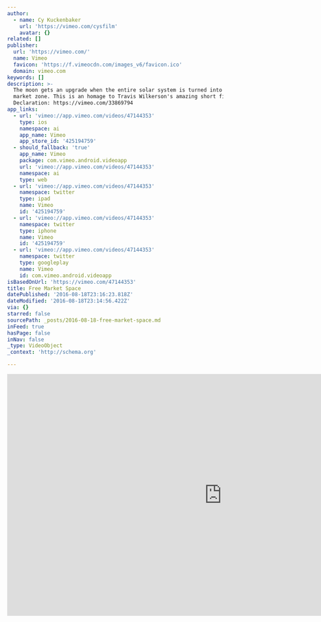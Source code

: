 ```yaml
---
author:
  - name: Cy Kuckenbaker
    url: 'https://vimeo.com/cysfilm'
    avatar: {}
related: []
publisher:
  url: 'https://vimeo.com/'
  name: Vimeo
  favicon: 'https://f.vimeocdn.com/images_v6/favicon.ico'
  domain: vimeo.com
keywords: []
description: >-
  The moon gets an upgrade when the entire solar system is turned into a free
  market zone. This is an homage to Travis Wilkerson's amazing short film Pluto
  Declaration: https://vimeo.com/33869794
app_links:
  - url: 'vimeo://app.vimeo.com/videos/47144353'
    type: ios
    namespace: ai
    app_name: Vimeo
    app_store_id: '425194759'
  - should_fallback: 'true'
    app_name: Vimeo
    package: com.vimeo.android.videoapp
    url: 'vimeo://app.vimeo.com/videos/47144353'
    namespace: ai
    type: web
  - url: 'vimeo://app.vimeo.com/videos/47144353'
    namespace: twitter
    type: ipad
    name: Vimeo
    id: '425194759'
  - url: 'vimeo://app.vimeo.com/videos/47144353'
    namespace: twitter
    type: iphone
    name: Vimeo
    id: '425194759'
  - url: 'vimeo://app.vimeo.com/videos/47144353'
    namespace: twitter
    type: googleplay
    name: Vimeo
    id: com.vimeo.android.videoapp
isBasedOnUrl: 'https://vimeo.com/47144353'
title: Free Market Space
datePublished: '2016-08-18T23:16:23.818Z'
dateModified: '2016-08-18T23:14:56.422Z'
via: {}
starred: false
sourcePath: _posts/2016-08-18-free-market-space.md
inFeed: true
hasPage: false
inNav: false
_type: VideoObject
_context: 'http://schema.org'

---
```

<iframe src="https://cdn.embedly.com/widgets/media.html?src=https%3A%2F%2Fplayer.vimeo.com%2Fvideo%2F47144353&amp;url=https%3A%2F%2Fvimeo.com%2F47144353&amp;image=https%3A%2F%2Fi.vimeocdn.com%2Fvideo%2F526451953_1280.jpg&amp;key=b7d04c9b404c499eba89ee7072e1c4f7&amp;type=text%2Fhtml&amp;schema=vimeo" width="1000" height="563" scrolling="no" frameborder="0" allowfullscreen="" style=""></iframe>
